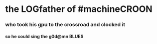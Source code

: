 # the LOGfather of #machineCROON
### who took his gpu to the crossroad and clocked it
#### so he could sing the g0d@mn BLUES
